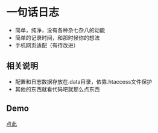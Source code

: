 一句话日志
========================

+ 简单，纯净，没有各种杂七杂八的动能
+ 简单的记录时间，和那时候你的想法
+ 手机网页适配（有待改进）

相关说明
----------------
+ 配置和日志数据存放在.data目录，依靠.htaccess文件保护
+ 其他的东西就看代码吧就那么点东西

Demo
----------------------
[点此](http://log.0xff.pw)